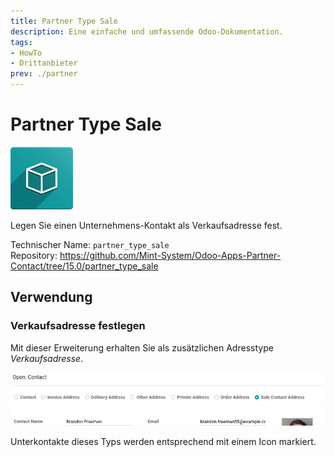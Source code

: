 ```yaml
---
title: Partner Type Sale
description: Eine einfache und umfassende Odoo-Dokumentation.
tags:
- HowTo
- Drittanbieter
prev: ./partner
---
```

# Partner Type Sale
![icon_oms_box](attachments/icon_oms_box.png)

Legen Sie einen Unternehmens-Kontakt als Verkaufsadresse fest.

Technischer Name: `partner_type_sale`\
Repository: <https://github.com/Mint-System/Odoo-Apps-Partner-Contact/tree/15.0/partner_type_sale>

## Verwendung

### Verkaufsadresse festlegen

Mit dieser Erweiterung erhalten Sie als zusätzlichen Adresstype *Verkaufsadresse*.

![](attachments/Partner%20Type%20Sale.png)

Unterkontakte dieses Typs werden entsprechend mit einem Icon markiert.

